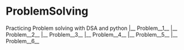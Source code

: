 # ProblemSolving
Practicing Problem solving with DSA and python
|__ Problem__1__
|__ Problem__2__
|__ Problem__3__
|__ Problem__4__
|__ Problem__5__
|__ Problem__6__
